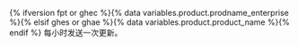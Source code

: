 {% ifversion fpt or ghec %}{% data variables.product.prodname_enterprise %}{% elsif ghes or ghae %}{% data variables.product.product_name %}{% endif %} 每小时发送一次更新。
